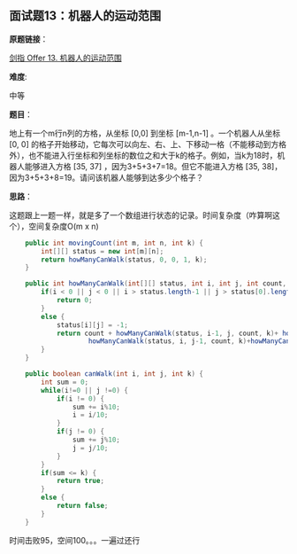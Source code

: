 ## 面试题13：机器人的运动范围

**原题链接**：

[剑指 Offer 13. 机器人的运动范围](https://leetcode-cn.com/problems/ji-qi-ren-de-yun-dong-fan-wei-lcof/)

**难度**:

中等

**题目**：

地上有一个m行n列的方格，从坐标 [0,0] 到坐标 [m-1,n-1] 。一个机器人从坐标 [0, 0] 的格子开始移动，它每次可以向左、右、上、下移动一格（不能移动到方格外），也不能进入行坐标和列坐标的数位之和大于k的格子。例如，当k为18时，机器人能够进入方格 [35, 37] ，因为3+5+3+7=18。但它不能进入方格 [35, 38]，因为3+5+3+8=19。请问该机器人能够到达多少个格子？

**思路**：

这题跟上一题一样，就是多了一个数组进行状态的记录。时间复杂度（咋算啊这个），空间复杂度O(m x n)

```java
	public int movingCount(int m, int n, int k) {
		int[][] status = new int[m][n];
		return howManyCanWalk(status, 0, 0, 1, k);
    }

    public int howManyCanWalk(int[][] status, int i, int j, int count, int k) {
		if(i < 0 || j < 0 || i > status.length-1 || j > status[0].length -1 || status[i][j] == -1 || !canWalk(i, j, k)) {
			return 0;
		}
		else {
			status[i][j] = -1;
			return count + howManyCanWalk(status, i-1, j, count, k)+ howManyCanWalk(status, i+1, j, count, k) + 
					howManyCanWalk(status, i, j-1, count, k)+howManyCanWalk(status, i, j+1, count, k);
		}
	}

	public boolean canWalk(int i, int j, int k) {
		int sum = 0;
		while(i!=0 || j !=0) {
			if(i != 0) {
				sum += i%10;
				i = i/10;
			}
			if(j != 0) {
				sum += j%10;
				j = j/10;
			}
		}
		if(sum <= k) {
			return true;
		}
		else {
			return false;
		}
	}
```
时间击败95，空间100。。。一遍过还行